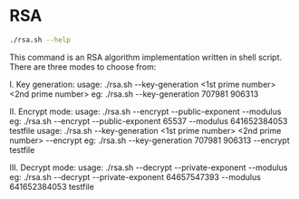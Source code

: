 # RSA

```bash
./rsa.sh --help
```

This command is an RSA algorithm implementation written in shell script.
There are three modes to choose from:

I. Key generation:
usage: ./rsa.sh --key-generation <1st prime number> <2nd prime number>
eg: ./rsa.sh --key-generation 707981 906313

II. Encrypt mode:
usage: ./rsa.sh --encrypt --public-exponent <e> --modulus <n> <file>
eg: ./rsa.sh --encrypt --public-exponent 65537 --modulus 641652384053 testfile
usage: ./rsa.sh --key-generation <1st prime number> <2nd prime number> --encrypt <file>
eg: ./rsa.sh --key-generation 707981 906313 --encrypt testfile

III. Decrypt mode:
usage: ./rsa.sh --decrypt --private-exponent <d> --modulus <n> <file>
eg: ./rsa.sh --decrypt --private-exponent 64657547393 --modulus 641652384053 testfile
